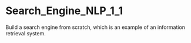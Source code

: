 # Search_Engine_NLP_1_1
Build a search engine from scratch, which is an example of an information retrieval system.
